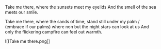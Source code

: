Take me there,
	where the sunsets meet my eyelids
And the smell of the sea meets our smile.

Take me there,
	where the sands of time, stand still under my palm / (embrace if our palms)
 where non but the night stars 
	 can look at us
 And only the flickering campfire can feel out warmth.
 
![[Take me there.png]]